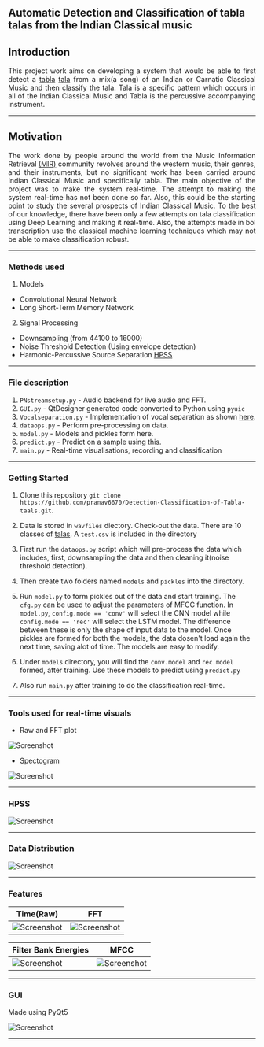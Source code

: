 ## Automatic Detection and Classification of tabla talas from the Indian Classical music


## Introduction

<div style="text-align: justify">
This project work aims on developing a system that would be able to first detect a <a href="https://en.wikipedia.org/wiki/Tabla">tabla</a> <a href="https://en.wikipedia.org/wiki/Tala_(music)">tala</a>
from a mix(a song) of an Indian or Carnatic Classical Music and then classify the tala. Tala is a specific pattern which occurs in all of the Indian Classical Music and Tabla is the percussive accompanying instrument.
</div>

---

## Motivation

<div style="text-align: justify">
 
The work done by people around the world from the Music Information Retrieval
<a href="https://en.wikipedia.org/wiki/Music_information_retrieval">(MIR)</a> community revolves around the western music, their genres, and their instruments, but no significant work has been carried around Indian Classical Music and specifically tabla. The main objective of the project was to make the system real-time. The attempt to making the system real-time has not been done so far. Also, this could be the starting point to study the several prospects of Indian Classical Music. To the best of our knowledge, there have been only a few attempts on tala classification using Deep Learning and making it real-time. Also, the attempts made in bol transcription use the classical machine learning techniques which may not be able to make classification robust.

</div>

---

### Methods used

1. Models
  * Convolutional Neural Network 
  * Long Short-Term Memory Network
  
2. Signal Processing
  * Downsampling (from 44100 to 16000)
  * Noise Threshold Detection (Using envelope detection)
  * Harmonic-Percussive Source Separation [HPSS](https://librosa.github.io/librosa/auto_examples/plot_hprss.html)
  
  ---
  
  
### File description 

1. `PNstreamsetup.py` - Audio backend for live audio and FFT.
2. `GUI.py` - QtDesigner generated code converted to Python using `pyuic`
3. `Vocalseparation.py` - Implementation of vocal separation as shown [here](https://librosa.github.io/librosa/auto_examples/plot_vocal_separation.html).
4. `dataops.py` - Perform pre-processing on data.
5. `model.py` - Models and pickles form here.
6. `predict.py` - Predict on a sample using this.
7. `main.py` - Real-time visualisations, recording and classification

---

### Getting Started

1. Clone this repository `git clone https://github.com/pranav6670/Detection-Classification-of-Tabla-taals.git`.

2. Data is stored in `wavfiles` diectory. Check-out the data. There are 10 classes of [talas](https://en.wikipedia.org/wiki/Tala_(music)). A `test.csv` is included in the directory 

3. First run the `dataops.py` script which will pre-process the data which includes, first, downsampling the data and then cleaning it(noise threshold detection).

4. Then create two folders named `models` and `pickles` into the directory.

5. Run `model.py` to form pickles out of the data and start training. The `cfg.py` can be used to adjust the parameters of MFCC function. In `model.py`, `config.mode == 'conv'` will select the CNN model while `config.mode == 'rec'` will select the LSTM model. The difference between these is only the shape of input data to the model. Once pickles are formed for both the models, the data dosen't load again the next time, saving alot of time. The models are easy to modify.

6. Under `models` directory, you will find the `conv.model` and `rec.model` formed, after training. Use these models to predict using `predict.py`

7. Also run `main.py` after training to do the classification real-time.

---

### Tools used for real-time visuals

* Raw and FFT plot

<img src="data_ft_raw.png" alt="Screenshot"/> 

* Spectogram

<img src="spec.png" alt="Screenshot"/> 

---

### HPSS

<img src="1margin.png" alt="Screenshot"/> 

---

### Data Distribution

<img src="distribution.png" alt="Screenshot"/> 

---

### Features

| Time(Raw)  | FFT     | 
|------------|---------| 
|<img src="timedata.png" alt="Screenshot"/>    | <img src="data_ft.png" alt="Screenshot"/>  |


| Filter Bank Energies  | MFCC    | 
|------------|---------- | 
| <img src="filterbankenergies.png" alt="Screenshot"/>   | <img src="data_mfccs.png" alt="Screenshot"/>    |

---

### GUI

Made using PyQt5

<img src="GUI.png" alt="Screenshot"/> 

---






  
  
